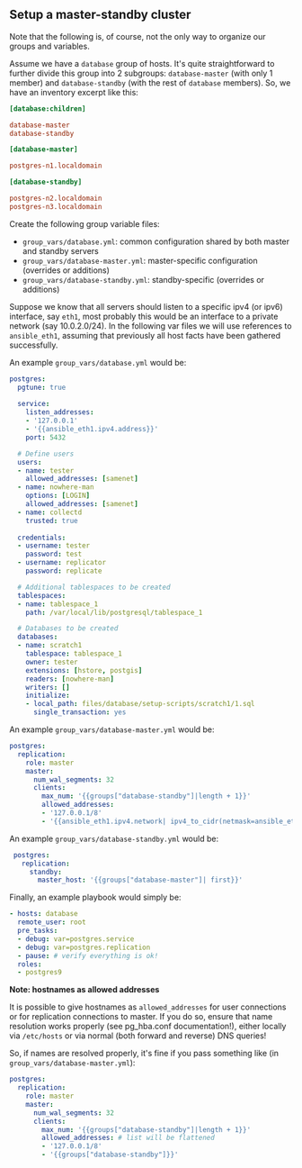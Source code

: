 ## Setup a master-standby cluster

Note that the following is, of course, not the only way to organize our groups and variables. 

Assume we have a `database` group of hosts. It's quite straightforward to further divide this group into 2 subgroups: `database-master` (with only 1 member) and `database-standby` (with the rest of `database` members). So, we have an inventory excerpt like this:
```ini
[database:children]

database-master
database-standby

[database-master]

postgres-n1.localdomain

[database-standby]

postgres-n2.localdomain
postgres-n3.localdomain
```

Create the following group variable files:
 *  `group_vars/database.yml`: common configuration shared by both master and standby servers
 *  `group_vars/database-master.yml`: master-specific configuration (overrides or additions)
 *  `group_vars/database-standby.yml`: standby-specific (overrides or additions)

Suppose we know that all servers should listen to a specific ipv4 (or ipv6) interface, say `eth1`, most probably this would be an interface to a private network (say 10.0.2.0/24). In the following var files we will use references to `ansible_eth1`, assuming that previously all host facts have been gathered successfully. 

An example `group_vars/database.yml` would be:
```yaml
postgres:
  pgtune: true
  
  service:
    listen_addresses:
    - '127.0.0.1'
    - '{{ansible_eth1.ipv4.address}}'
    port: 5432

  # Define users
  users:
  - name: tester
    allowed_addresses: [samenet]
  - name: nowhere-man
    options: [LOGIN]
    allowed_addresses: [samenet]
  - name: collectd
    trusted: true
  
  credentials:
  - username: tester
    password: test
  - username: replicator
    password: replicate

  # Additional tablespaces to be created
  tablespaces:
  - name: tablespace_1
    path: /var/local/lib/postgresql/tablespace_1

  # Databases to be created
  databases:
  - name: scratch1
    tablespace: tablespace_1
    owner: tester
    extensions: [hstore, postgis]
    readers: [nowhere-man]
    writers: []
    initialize: 
    - local_path: files/database/setup-scripts/scratch1/1.sql
      single_transaction: yes
```

An example `group_vars/database-master.yml` would be:
```yaml
postgres:
  replication:
    role: master
    master:   
      num_wal_segments: 32
      clients:
        max_num: '{{groups["database-standby"]|length + 1}}'
        allowed_addresses: 
        - '127.0.0.1/8' 
        - '{{ansible_eth1.ipv4.network| ipv4_to_cidr(netmask=ansible_eth1.ipv4.netmask)}}'
```

An example `group_vars/database-standby.yml` would be:
```yaml
 postgres:
   replication:
     standby: 
       master_host: '{{groups["database-master"]| first}}'
```

Finally, an example playbook would simply be:
```yaml
- hosts: database
  remote_user: root
  pre_tasks:
  - debug: var=postgres.service
  - debug: var=postgres.replication
  - pause: # verify everything is ok!
  roles:
  - postgres9
```

**Note: hostnames as allowed addresses**

It is possible to give hostnames as `allowed_addresses` for user connections or for replication connections to master. If you do so, ensure that name resolution works properly (see pg_hba.conf documentation!), either locally via `/etc/hosts` or via normal (both forward and reverse) DNS queries!

So, if names are resolved properly, it's fine if you pass something like (in `group_vars/database-master.yml`):
```yaml
postgres:
  replication:
    role: master
    master:   
      num_wal_segments: 32
      clients:
        max_num: '{{groups["database-standby"]|length + 1}}'
        allowed_addresses: # list will be flattened
        - '127.0.0.1/8'
        - '{{groups["database-standby"]}}'
```
